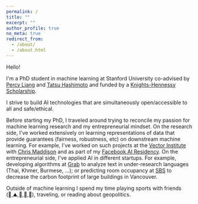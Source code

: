 ```yaml
---
permalink: /
title: ""
excerpt: ""
author_profile: true
no_meta: true
redirect_from: 
  - /about/
  - /about.html
---
```


Hello!

I'm a PhD student in machine learning at Stanford University co-advised by [Percy Liang](https://cs.stanford.edu/~pliang/) and [Tatsu Hashimoto](https://thashim.github.io/) and funded by a [Knights-Hennessy Scholarship](https://knight-hennessy.stanford.edu/). 

I strive to build AI technologies that are simultaneously open/accessible to all and safe/ethical. 

Before starting my PhD, I traveled around trying to reconcile my passion for machine learning research and my entrepreneurial mindset.
On the research side, I've worked extensively on learning representations of data that provide guarantees (fairness, robustness, etc) on downstream machine learning.
For example, I've worked on such projects at the [Vector Institute](https://vectorinstitute.ai/) with [Chris Maddison](https://www.cs.toronto.edu/~cmaddis/) and as part of my [Facebook AI Residency](https://research.fb.com/programs/facebook-ai-residency-program/). 
On the entrepreneurial side, I've applied AI in different startups. For example, developing algorithms at [Grab](https://en.wikipedia.org/wiki/Grab_(company)) to analyze text in under-research languages (Thai, Khmer, Burmese, ...); or predicting room occupancy at [SBS](https://sensiblebuildingscience.com/) to decrease the carbon footprint of large buildings in Vancouver.

Outside of machine learning I spend my time playing sports with friends (:ski:,:mountain:,:badminton:,:volleyball:,:runner:), traveling, or reading about geopolitics.


<!-- News
======
- May 2021: Incredibly honored to have been selected as a [Knights-Hennessy Scholar](https://knight-hennessy.stanford.edu/).
- April 2021: I will be starting my PhD at Stanford University in September 2021.
- September 2020: Just finished my Facebook AI residency. Next up: internship at Vector Institute for one year.



 -->
